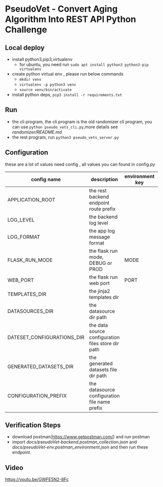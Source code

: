 # PseudoVet - Convert Aging Algorithm Into REST API Python Challenge



## Local deploy

- install python3,pip3,virtualenv
  - for ubuntu, you need run `sudo apt install python3 python3-pip virtualenv`
- create python virtual env , please run below commands 
  - `mkdir venv`
  - `virtualenv -p python3 venv`
  - `source venv/bin/activate`
- install python deps, `pip3 install -r requirements.txt`



## Run

- the cli program, the cli program is the old randomizer cli program, you can use `python pseudo_vets_cli.py`,more details see *randomizer/README.md*
- the rest program, run `python3 pseudo_vets_server.py`

## Configuration

these are a lot of values need config , all values you can found in config.py

| config name                | description                              | environment key | default value                           |
| -------------------------- | ---------------------------------------- | --------------- | --------------------------------------- |
| APPLICATION_ROOT           | the rest backend endpoint route prefix   |                 | /api/v1                                 |
| LOG_LEVEL                  | the backend log level                    |                 | DEBUG                                   |
| LOG_FORMAT                 | the app log message format               |                 | %(asctime)s %(levelname)s : %(message)s |
| FLASK_RUN_MODE             | the flask run mode, DEBUG or PROD        | MODE            | PROD                                    |
| WEB_PORT                   | the flask run web port                   | PORT            | 5000                                    |
| TEMPLATES_DIR              | the jinja2 templates dir                 |                 | ./randomizer/templates                  |
| DATASOURCES_DIR            | the datasource dir path                  |                 | ./randomizer/datasources                |
| DATESET_CONFIGURATIONS_DIR | the data source configuration files store dir path |                 | ./output/datasetConfigurations          |
| GENERATED_DATASETS_DIR     | the generated datasets file dir path     |                 | ./output/generatedDatasets              |
| CONFIGURATION_PREFIX       | the datasource configuration file name prefix |                 | DatasetConfiguration                    |



## Verification Steps

- download postman(https://www.getpostman.com/) and run postman
- import *docs/pseudoVet-backend.postman_collection.json* and *docs/pseudoVet-env.postman_environment.json* and then run these endpoint.

## Video

<https://youtu.be/GWFE5N2-8Fc>